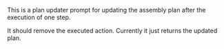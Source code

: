 This is a plan updater prompt for updating the assembly plan after the execution of one step.

It should remove the executed action. Currently it just returns the updated plan.